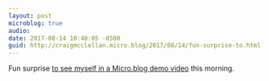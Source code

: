 ```yaml
---
layout: post
microblog: true
audio: 
date: 2017-08-14 10:40:05 -0500
guid: http://craigmcclellan.micro.blog/2017/08/14/fun-surprise-to.html
---
```

Fun surprise [to see myself in a Micro.blog demo video](http://www.manton.org/2017/08/markdown-replies-in-micro-blog.html) this morning.
